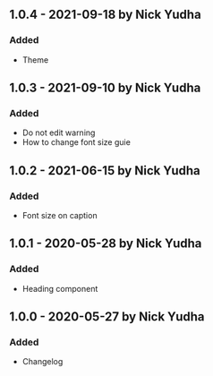## 1.0.4 - 2021-09-18 by Nick Yudha

### Added

- Theme

## 1.0.3 - 2021-09-10 by Nick Yudha

### Added

- Do not edit warning
- How to change font size guie

## 1.0.2 - 2021-06-15 by Nick Yudha

### Added

- Font size on caption

## 1.0.1 - 2020-05-28 by Nick Yudha

### Added

- Heading component

## 1.0.0 - 2020-05-27 by Nick Yudha

### Added

- Changelog
